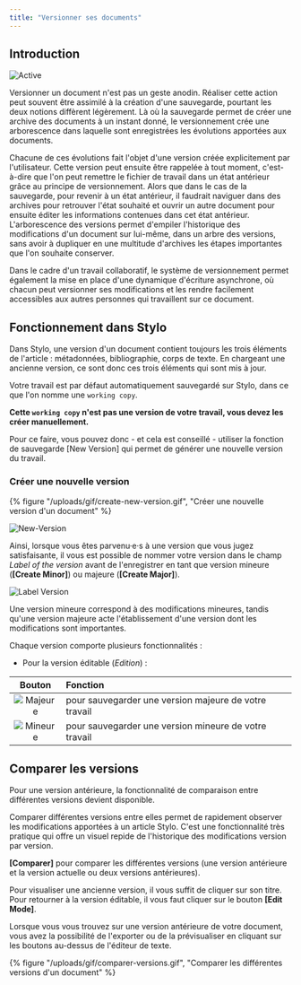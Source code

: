 ```yaml
---
title: "Versionner ses documents"
---
```


## Introduction

![Active](/uploads/images/Nom-Version-V2.PNG)

Versionner un document n'est pas un geste anodin.
Réaliser cette action peut souvent être assimilé à la création d'une sauvegarde, pourtant les deux notions diffèrent légèrement.
Là où la sauvegarde permet de créer une archive des documents à un instant donné, le versionnement crée une arborescence dans laquelle sont enregistrées les évolutions apportées aux documents.

Chacune de ces évolutions fait l'objet d'une version créée explicitement par l'utilisateur.
Cette version peut ensuite être rappelée à tout moment, c'est-à-dire que l'on peut remettre le fichier de travail dans un état antérieur grâce au principe de versionnement.
Alors que dans le cas de la sauvegarde, pour revenir à un état antérieur, il faudrait naviguer dans des archives pour retrouver l'état souhaité et ouvrir un autre document pour ensuite éditer les informations contenues dans cet état antérieur.
L'arborescence des versions permet d'empiler l'historique des modifications d'un document sur lui-même, dans un arbre des versions, sans avoir à dupliquer en une multitude d'archives les étapes importantes que l'on souhaite conserver.

Dans le cadre d'un travail collaboratif, le système de versionnement permet également la mise en place d'une dynamique d'écriture asynchrone, où chacun peut versionner ses modifications et les rendre facilement accessibles aux autres personnes qui travaillent sur ce document.

## Fonctionnement dans Stylo

Dans Stylo, une version d'un document contient toujours les trois éléments de l'article : métadonnées, bibliographie, corps de texte. En chargeant une ancienne version, ce sont donc ces trois éléments qui sont mis à jour. 

Votre travail est par défaut automatiquement sauvegardé sur Stylo, dans ce que l'on nomme une `working copy`.

**Cette `working copy` n'est pas une version de votre travail, vous devez les créer manuellement.**

Pour ce faire, vous pouvez donc - et cela est conseillé - utiliser la fonction de sauvegarde [New Version] qui permet de générer une nouvelle version du travail.

### Créer une nouvelle version

{% figure "/uploads/gif/create-new-version.gif", "Créer une nouvelle version d'un document" %}

![New-Version](/uploads/images/New-Version-V2.PNG)

Ainsi, lorsque vous êtes parvenu·e·s à une version que vous jugez satisfaisante, il vous est possible de nommer votre version dans le champ *Label of the version* avant de l'enregistrer en tant que version mineure (**[Create Minor]**) ou majeure (**[Create Major]**). 

![Label Version](/uploads/images/Label-Version-V2.PNG)

Une version mineure correspond à des modifications mineures, tandis qu'une version majeure acte l'établissement d'une version dont les modifications sont importantes. 

Chaque version comporte plusieurs fonctionnalités :

- Pour la version éditable (*Edition*) :

|                        Bouton                        |Fonction|
|:----------------------------------------------------:|:--|
| ![Majeure](/uploads/images/Create-Major-V2.PNG) | pour sauvegarder une version majeure de votre travail |
| ![Mineure](/uploads/images/Create-Minor-V2.PNG) | pour sauvegarder une version mineure de votre travail |


## Comparer les versions

Pour une version antérieure, la fonctionnalité de comparaison entre différentes versions devient disponible.

Comparer différentes versions entre elles permet de rapidement observer les modifications apportées à un article Stylo.
C'est une fonctionnalité très pratique qui offre un visuel repide de l'historique des modifications version par version.

**[Comparer]** pour comparer les différentes versions (une version antérieure et la version actuelle ou deux versions antérieures).

Pour visualiser une ancienne version, il vous suffit de cliquer sur son titre. Pour retourner à la version éditable, il vous faut cliquer sur le bouton **[Edit Mode]**.

Lorsque vous vous trouvez sur une version antérieure de votre document, vous avez la possibilité de l'exporter ou de la prévisualiser en cliquant sur les boutons au-dessus de l'éditeur de texte.

{% figure "/uploads/gif/comparer-versions.gif", "Comparer les différentes versions d'un document" %}